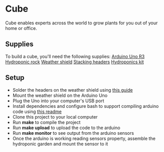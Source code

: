 # Cube

Cube enables experts across the world to grow plants for you out of your home or office.

## Supplies

To build a cube, you'll need the following supplies:
[Arduino Uno R3](https://www.sparkfun.com/products/11021)
[Hydroponic rock](http://www.amazon.com/Hydroton-Leca-Orchid-Hydroponic-Media/dp/B004IAM29K)
[Weather shield](https://www.sparkfun.com/products/12081)
[Stacking headers](https://www.sparkfun.com/products/11417)
[Hydroponics kit](http://www.amazon.com/Stealth-Hydroponics-DWC-Basic-Kit/dp/B005K2VKK2/)

## Setup

*  Solder the headers on the weather shield using [this guide](http://www.freetronics.com/pages/soldering-shield-headers)
*  Mount the weather shield on the Arduino Uno
*  Plug the Uno into your computer's USB port
*  Install dependencies and configure bash to support compiling arduino code using [this readme](https://github.com/sudar/Arduino-Makefile)
*  Clone this project to your local computer
*  Run **make** to compile the project
*  Run **make upload** to upload the code to the arduino
*  Run **make monitor** to see output from the arduino sensors
*  Once the arduino is working reading sensors property, assemble the hydroponic garden and mount the sensor to it